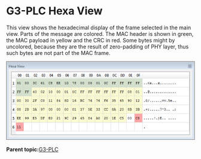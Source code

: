 # G3-PLC Hexa View

This view shows the hexadecimal display of the frame selected in the main view. Parts of the message are colored. The MAC header is shown in green, the MAC payload in yellow and the CRC in red. Some bytes might by uncolored, because they are the result of zero-padding of PHY layer, thus such bytes are not part of the MAC frame.

![](GUID-FD0A8E26-8C56-445A-8705-FBB44E1F3FE4-low.png "Hexa View Window Showing a Data Frame")

**Parent topic:**[G3-PLC](GUID-AEF828B2-7BEE-47DA-84FC-8959348255B2.md)

